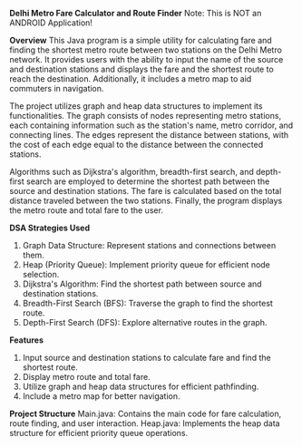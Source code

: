 **Delhi Metro Fare Calculator and Route Finder**
Note: This is NOT an ANDROID Application!

**Overview**
This Java program is a simple utility for calculating fare and finding the shortest metro route between two stations on the Delhi Metro network. It provides users with the ability to input the name of the source and destination stations and displays the fare and the shortest route to reach the destination. Additionally, it includes a metro map to aid commuters in navigation.

The project utilizes graph and heap data structures to implement its functionalities. The graph consists of nodes representing metro stations, each containing information such as the station's name, metro corridor, and connecting lines. The edges represent the distance between stations, with the cost of each edge equal to the distance between the connected stations.

Algorithms such as Dijkstra's algorithm, breadth-first search, and depth-first search are employed to determine the shortest path between the source and destination stations. The fare is calculated based on the total distance traveled between the two stations. Finally, the program displays the metro route and total fare to the user.

**DSA Strategies Used**
1. Graph Data Structure: Represent stations and connections between them.
2. Heap (Priority Queue): Implement priority queue for efficient node selection.
3. Dijkstra's Algorithm: Find the shortest path between source and destination stations.
4. Breadth-First Search (BFS): Traverse the graph to find the shortest route.
5. Depth-First Search (DFS): Explore alternative routes in the graph.

**Features**
1. Input source and destination stations to calculate fare and find the shortest route.
2. Display metro route and total fare.
3. Utilize graph and heap data structures for efficient pathfinding.
4. Include a metro map for better navigation.

**Project Structure**
Main.java: Contains the main code for fare calculation, route finding, and user interaction.
Heap.java: Implements the heap data structure for efficient priority queue operations.
